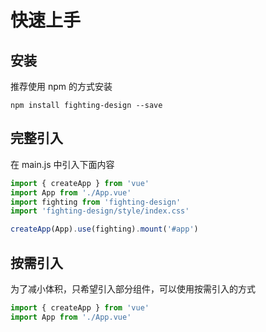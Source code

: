 # 快速上手

## 安装

推荐使用 npm 的方式安装

```shell
npm install fighting-design --save
```

## 完整引入

在 main.js 中引入下面内容

```js
import { createApp } from 'vue'
import App from './App.vue'
import fighting from 'fighting-design'
import 'fighting-design/style/index.css'

createApp(App).use(fighting).mount('#app')
```

## 按需引入

为了减小体积，只希望引入部分组件，可以使用按需引入的方式

```js
import { createApp } from 'vue'
import App from './App.vue'
```
